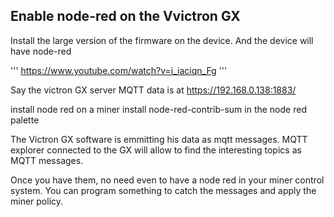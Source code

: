 

## Enable node-red on the Vvictron GX

Install the large version of the firmware on the device. And the device will have node-red

'''
https://www.youtube.com/watch?v=i_iaciqn_Fg
'''

Say the victron GX server MQTT data is at https://192.168.0.138:1883/

install node red on a miner
install node-red-contrib-sum in the node red palette

The Victron GX software is emmitting his data as mqtt messages.
MQTT explorer connected to the GX will allow to find the interesting topics as MQTT messages.

Once you have them, no need even to have a node red in your miner control system.
You can program something to catch the messages and apply the miner policy.
